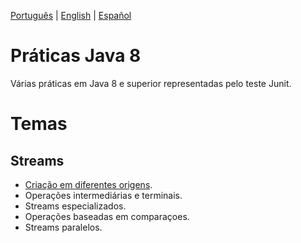 
<p align="left">
  <a href="#">Português</a> |
  <a href="https://github.com/lucas-gio/pruebasJava8/blob/main/README_PT.md">English</a> |
  <a href="https://github.com/lucas-gio/pruebasJava8/blob/main/README_EN.md">Español</a> 
</p>

# Práticas Java 8
Várias práticas em Java 8 e superior representadas pelo teste Junit.

# Temas
## Streams
* [Criação em diferentes origens](../main/src/test/java/practica/StreamCreationTest.java).
* Operações intermediárias e terminais.
* Streams especializados.
* Operações baseadas em comparaçoes.
* Streams paralelos.
